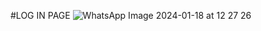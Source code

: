 #LOG IN PAGE
![WhatsApp Image 2024-01-18 at 12 27 26](https://github.com/thembu/Wits_Bus_App/assets/80485618/bdf09a89-01b0-426b-8aee-d5d92eff3d50)
